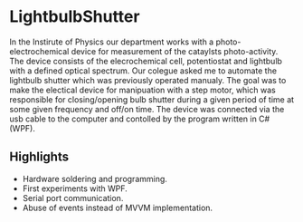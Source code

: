 # LightbulbShutter
In the Instirute of Physics our department works with a photo-electrochemical device for measurement of the cataylsts photo-activity. The device consists of the elecrochemical cell, potentiostat and lightbulb with a defined optical spectrum. Our colegue asked me to automate the lightbulb shutter which was previously operated manualy. The goal was to make the electical device for manipuation with a step motor, which was responsible for closing/opening bulb shutter during a given period of time at some given frequency and off/on time. The device was connected via the usb cable to the computer and contolled by the program written in C#(WPF).

## Highlights
* Hardware soldering and programming.
* First experiments with WPF.
* Serial port communication.
* Abuse of events instead of MVVM implementation.
